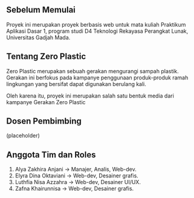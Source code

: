 ## Sebelum Memulai

Proyek ini merupakan proyek berbasis web untuk mata kuliah Praktikum Aplikasi Dasar 1, program studi D4 Teknologi Rekayasa Perangkat Lunak, Universitas Gadjah Mada.


## Tentang Zero Plastic

Zero Plastic merupakan sebuah gerakan mengurangi sampah plastik. Gerakan ini berfokus pada kampanye penggunaan produk-produk ramah lingkungan yang bersifat dapat digunakan berulang kali.

Oleh karena itu, proyek ini merupakan salah satu bentuk media dari kampanye Gerakan Zero Plastic


## Dosen Pembimbing

(placeholder)


## Anggota Tim dan Roles

1. Alya Zakhira Anjani -> Manajer, Analis, Web-dev.
2. Elyra Dina Oktaviani -> Web-dev, Desainer grafis.
3. Luthfia Nisa Azzahra -> Web-dev, Desainer UI/UX.
4. Zafna Khairunnisa -> Web-dev, Desainer grafis.
